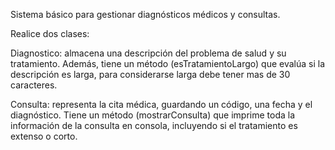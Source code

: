 Sistema básico para gestionar diagnósticos médicos y consultas.

Realice dos clases:

Diagnostico: almacena una descripción del problema de salud y su tratamiento. Además, tiene un método (esTratamientoLargo) que evalúa si la descripción es larga, para considerarse larga debe tener mas de 30 caracteres.

Consulta: representa la cita médica, guardando un código, una fecha y el diagnóstico. Tiene un método (mostrarConsulta) que imprime toda la información de la consulta en consola, incluyendo si el tratamiento es extenso o corto.
